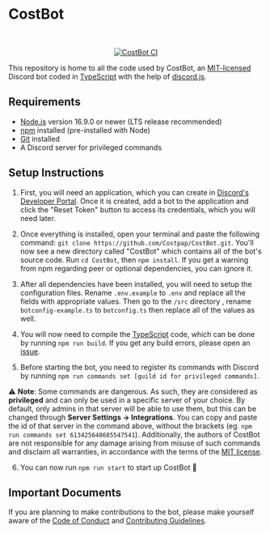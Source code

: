 # CostBot

<div align="center">
<br role="presentation" />
<p>
<a href="https://github.com/Costpap/CostBot/actions"><img src="https://github.com/Costpap/CostBot/workflows/CostBot%20Continuous%20Integration/badge.svg" alt="CostBot CI"/></a>
</p>
</div>

This repository is home to all the code used by CostBot, an [MIT-licensed](/LICENSE) Discord bot coded in [TypeScript](https://www.typescriptlang.org/) with the help of [discord.js](https://github.com/discordjs/discord.js).

## Requirements

-   [Node.js](https://nodejs.org/) version 16.9.0 or newer (LTS release recommended)
-   [npm](https://www.npmjs.com/) installed (pre-installed with Node)
-   [Git](https://git-scm.com/) installed
-   A Discord server for privileged commands

## Setup Instructions

1. First, you will need an application, which you can create in [Discord's Developer Portal](https://discord.com/developers/applications). Once it is created, add a bot to the application and click the "Reset Token" button to access its credentials, which you will need later.

2. Once everything is installed, open your terminal and paste the following command: `git clone https://github.com/Costpap/CostBot.git`. You'll now see a new directory called "CostBot" which contains all of the bot's source code. Run `cd CostBot`, then `npm install`. If you get a warning from npm regarding peer or optional dependencies, you can ignore it.

3. After all dependencies have been installed, you will need to setup the configuration files. Rename `.env.example` to `.env` and replace all the fields with appropriate values. Then go to the `/src` directory , rename `botconfig-example.ts` to `botconfig.ts` then replace all of the values as well.

4. You will now need to compile the [TypeScript](https://www.typescriptlang.org/) code, which can be done by running `npm run build`. If you get any build errors, please open an [issue](https://github.com/Costpap/CostBot/issues/new?assignees=Costpap&labels=bug&template=bug_report.md).

5. Before starting the bot, you need to register its commands with Discord by running `npm run commands set [guild id for privileged commands]`.

⚠️ **Note**: Some commands are dangerous. As such, they are considered as **privileged** and can only be used in a specific server of your choice. By default, only admins in that server will be able to use them, but this can be changed through **Server Settings → Integrations**. You can copy and paste the id of that server in the command above, without the brackets (eg. `npm run commands set 613425648685547541`). Additionally, the authors of CostBot are not responsible for any damage arising from misuse of such commands and disclaim all warranties, in accordance with the terms of the [MIT license](/LICENSE).

6. You can now run `npm run start` to start up CostBot 🎉

## Important Documents

If you are planning to make contributions to the bot, please make yourself aware of the [Code of Conduct](.github/CODE_OF_CONDUCT.md) and [Contributing Guidelines](.github/CONTRIBUTING.md).
